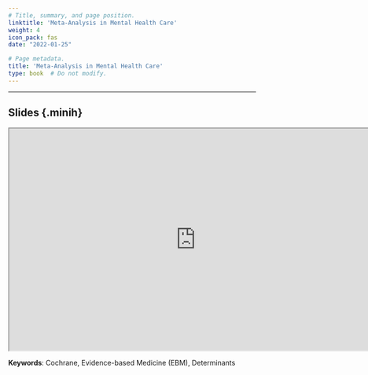 ```yaml
---
# Title, summary, and page position.
linktitle: 'Meta-Analysis in Mental Health Care'
weight: 4
icon_pack: fas
date: "2022-01-25"

# Page metadata.
title: 'Meta-Analysis in Mental Health Care'
type: book  # Do not modify.
---
```


<style>
code{
  color: #2a7792;
}
.hljs{
  font-size: 16px
}
.minih{
  font-size: 1px;
  margin: 0px 0px 0px 0px;
}

.highlight {
    position: relative;
}
.highlight pre {
    padding: 15px;
}
.highlight-copy-btn {
    position: absolute;
    top: 7px;
    right: 7px;
    border: 0;
    border-radius: 4px;
    padding: 5px;
    font-size: 0.7em;
    line-height: 1.8;
    color: #fff;
    background-color: #777;
    min-width: 55px;
    text-align: center;
}
.highlight-copy-btn:hover {
    background-color: #666;
}
</style>

---


## Slides {.minih}

<iframe src="https://drive.google.com/file/d/1qI7K26s0MuLDp3Fs_wwxZuG9k96VhWTa/preview" width="757" height="452" allow="autoplay"></iframe>

**Keywords**: Cochrane, Evidence-based Medicine (EBM), Determinants

<style>
h1 {color: #2a7792;}
</style>


